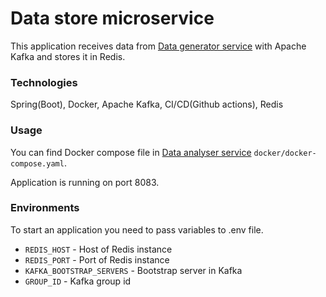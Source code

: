 # Data store microservice

This application receives data from [Data generator service](https://github.com/qReolq/data-generator-microservice) with Apache Kafka and stores it in Redis.

### Technologies
Spring(Boot), Docker, Apache Kafka, CI/CD(Github actions), Redis

### Usage

You can find Docker compose file in [Data analyser service](https://github.com/qReolq/data-analyser-microservice) <code>docker/docker-compose.yaml</code>.

Application is running on port 8083.

### Environments
To start an application you need to pass variables to .env file.

* <code>REDIS_HOST</code> - Host of Redis instance
* <code>REDIS_PORT</code> - Port of Redis instance
* <code>KAFKA_BOOTSTRAP_SERVERS</code> - Bootstrap server in Kafka
* <code>GROUP_ID</code> - Kafka group id
